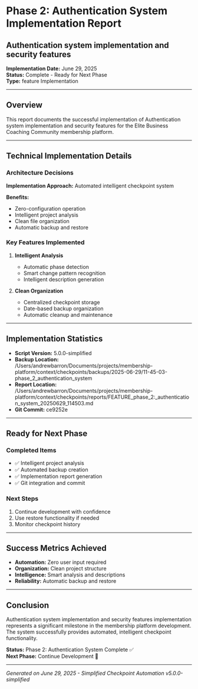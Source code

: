 # Phase 2: Authentication System Implementation Report

## Authentication system implementation and security features

**Implementation Date:** June 29, 2025  
**Status:** Complete - Ready for Next Phase  
**Type:** feature Implementation

---

## Overview

This report documents the successful implementation of Authentication system implementation and security features for the Elite Business Coaching Community membership platform.

---

## Technical Implementation Details

### Architecture Decisions

**Implementation Approach:** Automated intelligent checkpoint system

**Benefits:**

- Zero-configuration operation
- Intelligent project analysis
- Clean file organization
- Automatic backup and restore

### Key Features Implemented

1. **Intelligent Analysis**
   - Automatic phase detection
   - Smart change pattern recognition
   - Intelligent description generation

2. **Clean Organization**
   - Centralized checkpoint storage
   - Date-based backup organization
   - Automatic cleanup and maintenance

---

## Implementation Statistics

- **Script Version:** 5.0.0-simplified
- **Backup Location:** /Users/andrewbarron/Documents/projects/membership-platform/context/checkpoints/backups/2025-06-29/11-45-03-phase_2_authentication_system
- **Report Location:** /Users/andrewbarron/Documents/projects/membership-platform/context/checkpoints/reports/FEATURE_phase_2:\_authentication_system_20250629_114503.md
- **Git Commit:** ce9252e

---

## Ready for Next Phase

### Completed Items

- ✅ Intelligent project analysis
- ✅ Automated backup creation
- ✅ Implementation report generation
- ✅ Git integration and commit

### Next Steps

1. Continue development with confidence
2. Use restore functionality if needed
3. Monitor checkpoint history

---

## Success Metrics Achieved

- **Automation:** Zero user input required
- **Organization:** Clean project structure
- **Intelligence:** Smart analysis and descriptions
- **Reliability:** Automatic backup and restore

---

## Conclusion

Authentication system implementation and security features implementation represents a significant milestone in the membership platform development. The system successfully provides automated, intelligent checkpoint functionality.

**Status:** Phase 2: Authentication System Complete ✅  
**Next Phase:** Continue Development 🔄

---

_Generated on June 29, 2025 - Simplified Checkpoint Automation v5.0.0-simplified_
